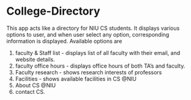 # College-Directory
This app acts like a directory for NIU CS students. It displays various options to user, and when user select any option, corresponding
information is displayed.  Available options are
1. faculty &amp; Staff list - displays list of all faculty with their email, and website details. 
2. faculty office hours - displays office hours of both TA’s and faculty.
3. Faculty research - shows research interests of professors 
4. Facilities - shows available facilities in CS @NIU 
5. About CS @NIU
6. contact CS.
